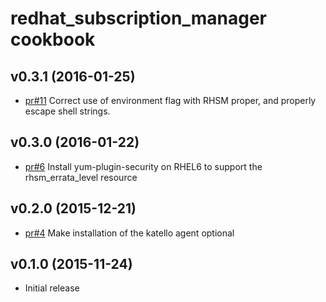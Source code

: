 # redhat_subscription_manager cookbook

## v0.3.1 (2016-01-25)
* [pr#11](https://github.com/chef-partners/redhat-subscription-manager-cookbook/pull/11) Correct use of environment flag with RHSM proper, and properly escape shell strings.

## v0.3.0 (2016-01-22)
* [pr#6](https://github.com/chef-partners/redhat-subscription-manager-cookbook/pull/6) Install yum-plugin-security on RHEL6 to support the rhsm_errata_level resource

## v0.2.0 (2015-12-21)
* [pr#4](https://github.com/chef-partners/redhat-subscription-manager-cookbook/pull/4) Make installation of the katello agent optional

## v0.1.0 (2015-11-24)
* Initial release

